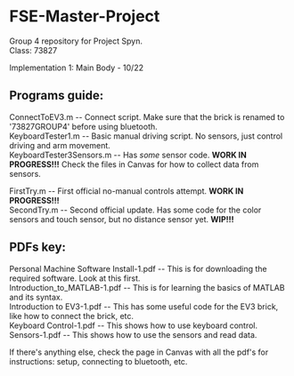 # FSE-Master-Project
Group 4 repository for Project Spyn.  
Class: 73827
  
Implementation 1: Main Body - 10/22

## Programs guide:  
ConnectToEV3.m -- Connect script. Make sure that the brick is renamed to '73827GROUP4' before using bluetooth.  
KeyboardTester1.m -- Basic manual driving script. No sensors, just control driving and arm movement.  
KeyboardTester3Sensors.m -- Has *some* sensor code. **WORK IN PROGRESS!!!** Check the files in Canvas for how to collect data from sensors.  

FirstTry.m -- First official no-manual controls attempt. **WORK IN PROGRESS!!!**  
SecondTry.m -- Second official update. Has some code for the color sensors and touch sensor, but no distance sensor yet. **WIP!!!**  

## PDFs key:  
Personal Machine Software Install-1.pdf -- This is for downloading the required software. Look at this first.  
Introduction_to_MATLAB-1.pdf -- This is for learning the basics of MATLAB and its syntax.  
Introduction to EV3-1.pdf -- This has some useful code for the EV3 brick, like how to connect the brick, etc.  
Keyboard Control-1.pdf -- This shows how to use keyboard control.  
Sensors-1.pdf -- This shows how to use the sensors and read data.  
  
If there's anything else, check the page in Canvas with all the pdf's for instructions: setup, connecting to bluetooth, etc.
